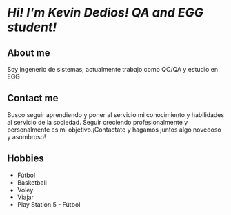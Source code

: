 # *Hi! I'm Kevin Dedios! QA and EGG student!*

## About me

Soy ingenerio de sistemas, actualmente trabajo como QC/QA y estudio en EGG

## Contact me

Busco seguir aprendiendo y poner al servicio mi conocimiento y habilidades al servicio de la sociedad. Seguir creciendo profesionalmente y personalmente es mi objetivo.¡Contactate y hagamos juntos algo novedoso y asombroso!

## Hobbies
- Fútbol
- Basketball
- Voley
- Viajar
- Play Station 5 - Fútbol
